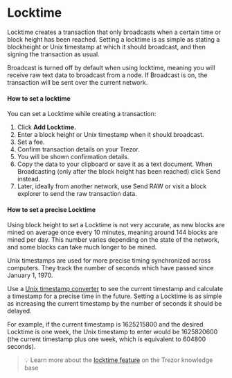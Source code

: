 # Locktime

Locktime creates a transaction that only broadcasts when a certain time or block height has been reached. Setting a locktime is as simple as stating a blockheight or Unix timestamp at which it should broadcast, and then signing the transaction as usual.

Broadcast is turned off by default when using locktime, meaning you will receive raw text data to broadcast from a node. If Broadcast is on, the transaction will be sent over the current network.

#### How to set a locktime

You can set a Locktime while creating a transaction:

1. Click **Add Locktime.**
2. Enter a block height or Unix timestamp when it should broadcast.
3. Set a fee.
4. Confirm transaction details on your Trezor.
5. You will be shown confirmation details.
6. Copy the data to your clipboard or save it as a text document. When Broadcasting (only after the block height has been reached) click Send instead.
7. Later, ideally from another network, use Send RAW or visit a block explorer to send the raw transaction data.

#### How to set a precise Locktime

Using block height to set a Locktime is not very accurate, as new blocks are mined on average once every 10 minutes, meaning around 144 blocks are mined per day. This number varies depending on the state of the network, and some blocks can take much longer to be mined.

Unix timestamps are used for more precise timing synchronized across computers. They track the number of seconds which have passed since January 1, 1970.

Use a [Unix timestamp converter](https://www.unixtimestamp.com/) to see the current timestamp and calculate a timestamp for a precise time in the future. Setting a Locktime is as simple as increasing the current timestamp by the number of seconds it should be delayed.

For example, if the current timestamp is 1625215800 and the desired Locktime is one week, the Unix timestamp to enter would be 1625820600 (the current timestamp plus one week, which is equivalent to 604800 seconds).

> 💡 Learn more about the [locktime feature](https://trezor.io/learn/a/locktime-in-trezor-suite-app) on the Trezor knowledge base
